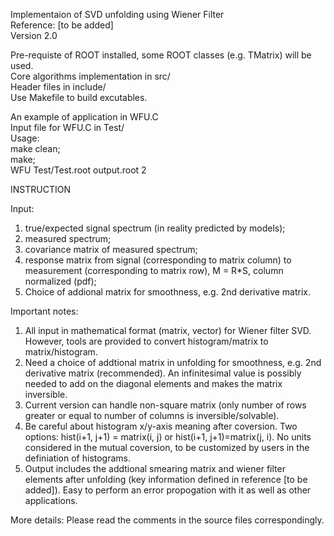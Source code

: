 Implementaion of SVD unfolding using Wiener Filter  
Reference: [to be added]  
Version 2.0  

Pre-requiste of ROOT installed, some ROOT classes (e.g. TMatrix) will be used.  
Core algorithms implementation in src/  
Header files in include/  
Use Makefile to build excutables.  

An example of application in WFU.C  
Input file for WFU.C in Test/  
Usage:  
make clean;  
make;  
WFU Test/Test.root output.root 2  


INSTRUCTION

Input: 
1. true/expected signal spectrum (in reality predicted by models); 
2. measured spectrum; 
3. covariance matrix of measured spectrum; 
4. response matrix from signal (corresponding to matrix column) to measurement (corresponding to matrix row), M = R*S, column normalized (pdf);
5. Choice of addional matrix for smoothness, e.g. 2nd derivative matrix.  

Important notes:
1. All input in mathematical format (matrix, vector) for Wiener filter SVD. However, tools are provided to convert histogram/matrix to matrix/histogram. 
2. Need a choice of addtional matrix in unfolding for smoothness, e.g. 2nd derivative matrix (recommended). An infinitesimal value is possibly needed to add on the diagonal elements and makes the matrix inversible.
3. Current version can handle non-square matrix (only number of rows greater or equal to number of columns is inversible/solvable).
4. Be careful about histogram x/y-axis meaning after coversion. Two options: hist(i+1, j+1) = matrix(i, j) or hist(i+1, j+1)=matrix(j, i). No units considered in the mutual coversion, to be customized by users in the definiation of histograms.
5. Output includes the addtional smearing matrix and wiener filter elements after unfolding (key information defined in reference [to be added]). Easy to perform an error propogation with it as well as other applications. 

More details:
Please read the comments in the source files correspondingly.

